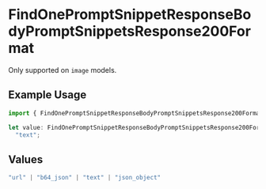 # FindOnePromptSnippetResponseBodyPromptSnippetsResponse200Format

Only supported on `image` models.

## Example Usage

```typescript
import { FindOnePromptSnippetResponseBodyPromptSnippetsResponse200Format } from "orq-poc-typescript-multi-env-version/models/operations";

let value: FindOnePromptSnippetResponseBodyPromptSnippetsResponse200Format =
  "text";
```

## Values

```typescript
"url" | "b64_json" | "text" | "json_object"
```